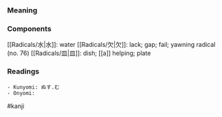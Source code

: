 ### Meaning



### Components

[[Radicals/水|水]]: water [[Radicals/欠|欠]]: lack; gap; fail; yawning radical (no. 76) [[Radicals/皿|皿]]: dish; [[a]] helping; plate

### Readings

```
- Kunyomi: ぬす.む
- Onyomi: 
```

#kanji